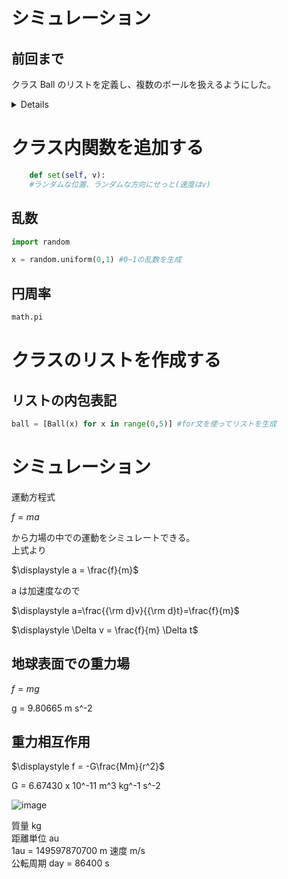 # シミュレーション

## 前回まで
クラス Ball のリストを定義し、複数のボールを扱えるようにした。

<details>

```.py
import pygame #モジュールpygameの読み込み
import sys
import math
import time #時間を扱うためのモジュール
import random
from pygame.locals import *

#シミュレーション変数の設定
r_scale = 0.01 # m/pixel
t_scale = 0.001 # s/frame

#pygameの初期化
pygame.init() #pygameモジュールの初期化
screen = pygame.display.set_mode((800,800)) #ウィンドウの表示
font1 = pygame.font.SysFont("PlemolJP", 50) #フォントを指定

#画面変数の設定
width = screen.get_width()
height = screen.get_height()
gxcenter = width/2.0
gycenter = height/2.0

#関数 シミュレーション座標→画面座標
def xtogx(x):
    gx = x/r_scale+gxcenter
    return(gx)

def ytogy(y):
    gy = -y/r_scale+gycenter
    return(gy)

def rtogr(r):
    gr = r/r_scale
    return(gr)

#関数 画面座標→シミュレーション座標
def gxtox(gx):
    x = r_scale*(gx-gxcenter)
    return(x)

def gytoy(gy):
    y = -r_scale*(gy-gycenter)
    return(y)

def grtor(gr):
    r = r_scale*gr
    return(r)

#関数 経過したシミュレーション時間の表示
gt = 0.0
def showtime(unit):
    global gt
    if unit=="s":
        timestr = str(gt)
        timestr = "%1.4f %s" % (gt, unit)
    if unit=="day":
        timestr = str(gt/86400.0)

    text1 = font1.render(timestr, True, (255,255,255))
    screen.blit(text1, (10,10))
    gt += t_scale
    
#粒子のクラスの定義
class Ball:

    def __init__(self, id):
        #インスタンス作成時の処理
        #インスタンスの保持するデータ
        self.id = id
        self.x = 0.0 #x座標 m
        self.y = 0.0
        self.vx = 1.0 #速度のx成分 m/s
        self.vy = 1.0
        self.r = 0.2 #半径 m
        self.m = 0.2 #質量 kg
        self.color = (255,255,255)
    def gravity(self):
        #重力を働かせる
        self.vy += -9.8*t_scale
    def move(self):
        #粒子を動かす
        self.x += self.vx*t_scale
        self.y += self.vy*t_scale
    def show(self):
        #ボールを表示する
        pygame.draw.circle(screen, self.color, (xtogx(self.x), ytogy(self.y)), rtogr(self.r))
    def set(self, v):
        #ボールをランダムな位置に移動
        #速度はv、方向はランダム
        self.x = random.uniform(-grtor(width/2), grtor(width/2)) #xを画面の幅に設定
        self.y = random.uniform(-grtor(height/2), grtor(height/2))
        angle = random.uniform(0, 2*math.pi) #ラジアン単位の角度を乱数で作る
        self.vx = v*math.cos(angle) #angleを使ってvのx成分を求める 
        self.vy = v*math.sin(angle) #angleを使ってvのy成分を求める
        
    #class Ball おわり

#初期処理
number = 200
ball = [Ball(x) for x in range(0,number)] #実際にballという変数にBallをわりあてる

for i in range(0,number): #全ての粒子について
    ball[i].set(1) #速さ1m/s, 位置と方向をランダムにセット

#メインループ
while True: 
    screen.fill((0,0,0)) #黒で塗りつぶす

    showtime("s")
    for i in range(0,number): #ボールの数だけ処理を繰り返す
        ball[i].gravity() #重力を働かせる
        ball[i].move() #粒子を動かす
        ball[i].show() #粒子を表示する
        
    pygame.display.update() #画面を更新

    time.sleep(0.01) #ウェイト

    #pygameのイベント処理
    for event in pygame.event.get(): #pygameからくるイベントを順に取り出す
        #終了処理
        if event.type == QUIT: #もしイベントがQUITなら
            pygame.image.save(screen,"tokei.png") #画面をpngファイルとしてセーブ
            pygame.quit() #pygameモジュールの終了
            sys.exit() #プログラムの強制終了
```
</details>

# クラス内関数を追加する

```.py
    def set(self, v):
    #ランダムな位置、ランダムな方向にせっと(速度はv)
```

## 乱数
```.py
import random

x = random.uniform(0,1) #0~1の乱数を生成
```

## 円周率
```.py
math.pi
```

# クラスのリストを作成する

## リストの内包表記
```.py
ball = [Ball(x) for x in range(0,5)] #for文を使ってリストを生成
```

# シミュレーション

運動方程式  

$\displaystyle f=ma$  

から力場の中での運動をシミュレートできる。  
上式より  

$\displaystyle a = \frac{f}{m}$  

a は加速度なので  

$\displaystyle a=\frac{{\rm d}v}{{\rm d}t}=\frac{f}{m}$  

$\displaystyle \Delta v = \frac{f}{m} \Delta t$

## 地球表面での重力場
$f = mg$  

g = 9.80665 m s^-2

## 重力相互作用
$\displaystyle f = -G\frac{Mm}{r^2}$  

G = 6.67430 x 10^-11 m^3 kg^-1 s^-2

![image](https://github.com/user-attachments/assets/f8223bd3-7a8f-41b6-8f45-b4c08cf98e0f)

質量 kg  
距離単位 au  
1au = 149597870700 m
速度 m/s  
公転周期 day = 86400 s







